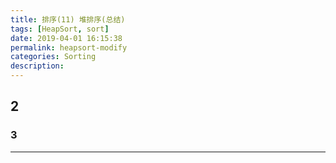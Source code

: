 ```yaml
---
title: 排序(11) 堆排序(总结)
tags: [HeapSort, sort]
date: 2019-04-01 16:15:38
permalink: heapsort-modify
categories: Sorting
description:
---
```

<p class="description"></p>


<!-- more -->

## 2 

### 3

<hr />